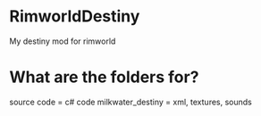 # RimworldDestiny
My destiny mod for rimworld

# What are the folders for?
source code = c# code
milkwater_destiny = xml, textures, sounds
